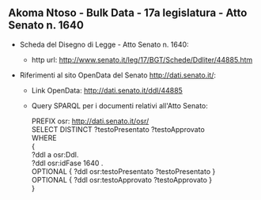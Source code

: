 ## Akoma Ntoso - Bulk Data - 17a legislatura - Atto Senato n. 1640 ##

* Scheda del Disegno di Legge - Atto Senato n. 1640:
	* http url: http://www.senato.it/leg/17/BGT/Schede/Ddliter/44885.htm

* Riferimenti al sito OpenData del Senato http://dati.senato.it/:
	* Link OpenData: http://dati.senato.it/ddl/44885
	* Query SPARQL per i documenti relativi all'Atto Senato:

        PREFIX osr: <http://dati.senato.it/osr/>  
		SELECT DISTINCT ?testoPresentato ?testoApprovato  
		WHERE  
		{  
		    ?ddl a osr:Ddl.  
		    ?ddl osr:idFase 1640 .  
		    OPTIONAL { ?ddl osr:testoPresentato ?testoPresentato }  
		    OPTIONAL { ?ddl osr:testoApprovato ?testoApprovato }  
		}
		
